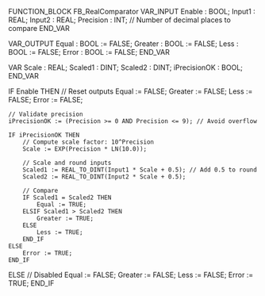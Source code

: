FUNCTION_BLOCK FB_RealComparator
VAR_INPUT
    Enable    : BOOL;
    Input1    : REAL;
    Input2    : REAL;
    Precision : INT; // Number of decimal places to compare
END_VAR

VAR_OUTPUT
    Equal     : BOOL := FALSE;
    Greater   : BOOL := FALSE;
    Less      : BOOL := FALSE;
    Error     : BOOL := FALSE;
END_VAR

VAR
    Scale        : REAL;
    Scaled1      : DINT;
    Scaled2      : DINT;
    iPrecisionOK : BOOL;
END_VAR

IF Enable THEN
    // Reset outputs
    Equal := FALSE;
    Greater := FALSE;
    Less := FALSE;
    Error := FALSE;

    // Validate precision
    iPrecisionOK := (Precision >= 0 AND Precision <= 9); // Avoid overflow

    IF iPrecisionOK THEN
        // Compute scale factor: 10^Precision
        Scale := EXP(Precision * LN(10.0));

        // Scale and round inputs
        Scaled1 := REAL_TO_DINT(Input1 * Scale + 0.5); // Add 0.5 to round
        Scaled2 := REAL_TO_DINT(Input2 * Scale + 0.5);

        // Compare
        IF Scaled1 = Scaled2 THEN
            Equal := TRUE;
        ELSIF Scaled1 > Scaled2 THEN
            Greater := TRUE;
        ELSE
            Less := TRUE;
        END_IF
    ELSE
        Error := TRUE;
    END_IF
ELSE
    // Disabled
    Equal := FALSE;
    Greater := FALSE;
    Less := FALSE;
    Error := TRUE;
END_IF

